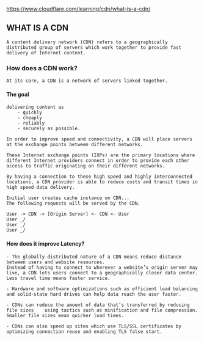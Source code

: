 https://www.cloudflare.com/learning/cdn/what-is-a-cdn/

## WHAT IS A CDN 
    A content delivery network (CDN) refers to a geographically distributed group of servers which work together to provide fast delivery of Internet content.


### How does a CDN work?
    At its core, a CDN is a network of servers linked together.

#### The goal
    delivering content as 
        - quickly
        - cheaply
        - reliably
        - securely as possible. 
    
    In order to improve speed and connectivity, a CDN will place servers at the exchange points between different networks.

    These Internet exchange points (IXPs) are the primary locations where different Internet providers connect in order to provide each other access to traffic originating on their different networks. 
    
    By having a connection to these high speed and highly interconnected locations, a CDN provider is able to reduce costs and transit times in high speed data delivery.

    Initial user creates cache instance on CDN... 
    The following requests will be served by the CDN.

    User -> CDN -> [Origin Server] <- CDN <- User
    User _/
    User _/
    User _/

#### How does it improve Latency?

    - The globally distributed nature of a CDN means reduce distance between users and website resources. 
    Instead of having to connect to wherever a website’s origin server may live, a CDN lets users connect to a geographically closer data center. Less travel time means faster service.

    - Hardware and software optimizations such as efficient load balancing and solid-state hard drives can help data reach the user faster.

    - CDNs can reduce the amount of data that’s transferred by reducing file sizes    using tactics such as minification and file compression. Smaller file sizes mean quicker load times.

    - CDNs can also speed up sites which use TLS/SSL certificates by optimizing connection reuse and enabling TLS false start.